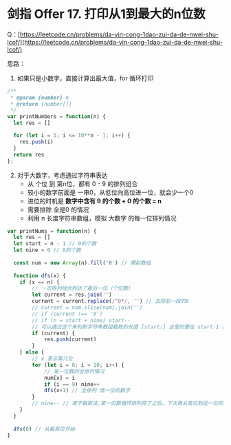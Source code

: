# 剑指 Offer 17. 打印从1到最大的n位数
 Q：[https://leetcode.cn/problems/da-yin-cong-1dao-zui-da-de-nwei-shu-lcof/](https://leetcode.cn/problems/da-yin-cong-1dao-zui-da-de-nwei-shu-lcof/)
 
 思路：
 1. 如果只是小数字，直接计算出最大值，for 循环打印

```js
/**
 * @param {number} n
 * @return {number[]}
 */
var printNumbers = function(n) {
  let res = []

  for (let i = 1; i <= 10**n - 1; i++) {
    res.push(i)
  }
  return res
};
```

2. 对于大数字，考虑通过字符串表达
    - 从 个位 到 第n位，都有 0 - 9 的排列组合
    - 较小的数字前面是 一串0，从低位向高位进一位，就会少一个0
    - 进位的时机是 **数字中含有 9 的个数 + 0 的个数 = n**
    - 需要排除 全是0 的情况
    - 利用 n 长度字符串数组，模拟 大数字 的每一位排列情况
```js
var printNums = function(n) {
  let res = []
  let start = n - 1 // 0的个数
  let nine = 0 // 9的个数
  
  const num = new Array(n).fill('0') // 模拟数组
  
  function dfs(x) {
    if (x == n) {
        // 一次排列组合到达了最后一位（个位数)
        let current = res.join('')
        current = current.replace(/^0*/, '') // 去除前一段的0
        // current = num.slice(num).join('')
        // if (current !== '0') 
        // if (n = start + nine) start-- 
        // 可以通过这个来判断字符串数组截取的长度 [start:] 这里的要在 start-1 之前截取，取代上一句的正则去除
        if (current) {
            res.push(current)
        }
    } else {
        // x 表示第几位
        for (let i = 0; i < 10; i++) {
            // 某一位数的全排列情况
            num[x] = i
            if (i == 9) nine++
            dfs(x+1) // 全排列 低一位的数字
        }
        // nine-- // 用于截取法,某一位数循环排列完了之后，下次再从高位到这一位的循环过程中，又是从0 开始，因此减去该轮循环过程中的 +1
    }
  }
  
  dfs(0) // 从最高位开始
}
```